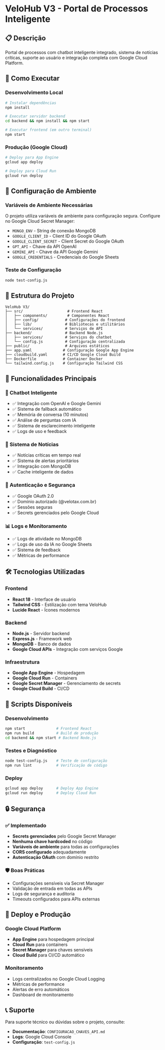 # VeloHub V3 - Portal de Processos Inteligente

<!-- VERSION: v3.1.5 | DATE: 2025-01-30 | AUTHOR: VeloHub Development Team -->

## 📋 Descrição
Portal de processos com chatbot inteligente integrado, sistema de notícias críticas, suporte ao usuário e integração completa com Google Cloud Platform.

## 🚀 Como Executar

### Desenvolvimento Local
```bash
# Instalar dependências
npm install

# Executar servidor backend
cd backend && npm install && npm start

# Executar frontend (em outro terminal)
npm start
```

### Produção (Google Cloud)
```bash
# Deploy para App Engine
gcloud app deploy

# Deploy para Cloud Run
gcloud run deploy
```

## 🔧 Configuração de Ambiente

### Variáveis de Ambiente Necessárias
O projeto utiliza variáveis de ambiente para configuração segura. Configure no Google Cloud Secret Manager:

- `MONGO_ENV` - String de conexão MongoDB
- `GOOGLE_CLIENT_ID` - Client ID do Google OAuth
- `GOOGLE_CLIENT_SECRET` - Client Secret do Google OAuth
- `GPT_API` - Chave da API OpenAI
- `GEMINI_API` - Chave da API Google Gemini
- `GOOGLE_CREDENTIALS` - Credenciais do Google Sheets

### Teste de Configuração
```bash
node test-config.js
```

## 📁 Estrutura do Projeto

```
VeloHub V3/
├── src/                    # Frontend React
│   ├── components/         # Componentes React
│   ├── config/            # Configurações do frontend
│   ├── lib/               # Bibliotecas e utilitários
│   └── services/          # Serviços de API
├── backend/               # Backend Node.js
│   ├── services/          # Serviços do chatbot
│   └── config.js          # Configuração centralizada
├── public/                # Arquivos estáticos
├── app.yaml              # Configuração Google App Engine
├── cloudbuild.yaml       # CI/CD Google Cloud Build
├── Dockerfile            # Container Docker
└── tailwind.config.js    # Configuração Tailwind CSS
```

## 🎨 Funcionalidades Principais

### 🤖 Chatbot Inteligente
- ✅ Integração com OpenAI e Google Gemini
- ✅ Sistema de fallback automático
- ✅ Memória de conversa (10 minutos)
- ✅ Análise de perguntas com IA
- ✅ Sistema de esclarecimento inteligente
- ✅ Logs de uso e feedback

### 📰 Sistema de Notícias
- ✅ Notícias críticas em tempo real
- ✅ Sistema de alertas prioritários
- ✅ Integração com MongoDB
- ✅ Cache inteligente de dados

### 🔐 Autenticação e Segurança
- ✅ Google OAuth 2.0
- ✅ Domínio autorizado (@velotax.com.br)
- ✅ Sessões seguras
- ✅ Secrets gerenciados pelo Google Cloud

### 📊 Logs e Monitoramento
- ✅ Logs de atividade no MongoDB
- ✅ Logs de uso da IA no Google Sheets
- ✅ Sistema de feedback
- ✅ Métricas de performance

## 🛠️ Tecnologias Utilizadas

### Frontend
- **React 18** - Interface de usuário
- **Tailwind CSS** - Estilização com tema VeloHub
- **Lucide React** - Ícones modernos

### Backend
- **Node.js** - Servidor backend
- **Express.js** - Framework web
- **MongoDB** - Banco de dados
- **Google Cloud APIs** - Integração com serviços Google

### Infraestrutura
- **Google App Engine** - Hospedagem
- **Google Cloud Run** - Containers
- **Google Secret Manager** - Gerenciamento de secrets
- **Google Cloud Build** - CI/CD

## 📝 Scripts Disponíveis

### Desenvolvimento
```bash
npm start              # Frontend React
npm run build          # Build de produção
cd backend && npm start # Backend Node.js
```

### Testes e Diagnóstico
```bash
node test-config.js    # Teste de configuração
npm run lint           # Verificação de código
```

### Deploy
```bash
gcloud app deploy      # Deploy App Engine
gcloud run deploy      # Deploy Cloud Run
```

## 🔒 Segurança

### ✅ Implementado
- **Secrets gerenciados** pelo Google Secret Manager
- **Nenhuma chave hardcoded** no código
- **Variáveis de ambiente** para todas as configurações
- **CORS configurado** adequadamente
- **Autenticação OAuth** com domínio restrito

### 🛡️ Boas Práticas
- Configurações sensíveis via Secret Manager
- Validação de entrada em todas as APIs
- Logs de segurança e auditoria
- Timeouts configurados para APIs externas

## 🚀 Deploy e Produção

### Google Cloud Platform
- **App Engine** para hospedagem principal
- **Cloud Run** para containers
- **Secret Manager** para chaves sensíveis
- **Cloud Build** para CI/CD automático

### Monitoramento
- Logs centralizados no Google Cloud Logging
- Métricas de performance
- Alertas de erro automáticos
- Dashboard de monitoramento

## 📞 Suporte

Para suporte técnico ou dúvidas sobre o projeto, consulte:
- **Documentação**: `CONFIGURACAO_CHAVES_API.md`
- **Logs**: Google Cloud Console
- **Configuração**: `test-config.js`
